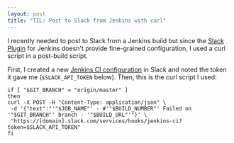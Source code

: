 ```yaml
---
layout: post
title: "TIL: Post to Slack from Jenkins with curl"
---
```


I recently needed to post to Slack from a Jenkins build but since the [Slack Plugin](https://wiki.jenkins.io/display/JENKINS/Slack+Plugin) for Jenkins doesn't provide fine-grained configuration, I used a curl script in a post-build script.

First, I created a new [Jenkins CI configuration](https://my.slack.com/services/new/jenkins-ci) in Slack and noted the token it gave me (`$SLACK_API_TOKEN` below). Then, this is the curl script I used:

```shell
if [ "$GIT_BRANCH" = "origin/master" ]
then
curl -X POST -H "Content-Type: application/json" \
 -d '{"text":"'"$JOB_NAME"' - #'"$BUILD_NUMBER"' Failed on '"$GIT_BRANCH"' branch - '"$BUILD_URL"'"}' \
 "https://[domain].slack.com/services/hooks/jenkins-ci?token=$SLACK_API_TOKEN"
fi
```
